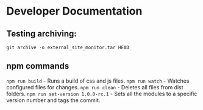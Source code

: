 # Developer Documentation

## Testing archiving:

`git archive -o external_site_monitor.tar HEAD`

## npm commands

`npm run build` - Runs a build of css and js files.
`npm run watch` - Watches configured files for changes.
`npm run clean` - Deletes all files from dist folders.
`npm run set-version 1.0.0-rc.1` - Sets all the modules to a specific version number and tags the commit.
